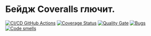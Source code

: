 # Бейдж Coveralls глючит.

[![CI/CD GitHub Actions](https://github.com/ilyshk4/lab2/actions/workflows/test-action.yml/badge.svg)](https://github.com/ilyshk4/lab2/actions/workflows/test-action.yml)
[![Coverage Status](https://coveralls.io/repos/github/ilyshk4/lab2/badge.svg?branch=master)](https://coveralls.io/github/ilyshk4/lab2?branch=master)
[![Quality Gate](https://sonarcloud.io/api/project_badges/measure?project=ilyshk4_lab2&metric=alert_status)](https://sonarcloud.io/dashboard?id=ilyshk4_lab2)
[![Bugs](https://sonarcloud.io/api/project_badges/measure?project=ilyshk4_lab2&metric=bugs)](https://sonarcloud.io/summary/new_code?id=ilyshk4_lab2)
[![Code smells](https://sonarcloud.io/api/project_badges/measure?project=ilyshk4_lab2&metric=code_smells)](https://sonarcloud.io/dashboard?id=ilyshk4_lab2)
